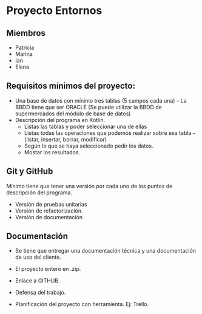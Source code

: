 # Proyecto Entornos

## Miembros

- Patricia
- Marina
- Ian
- Elena

## Requisitos mínimos del proyecto:

- Una base de datos con mínimo tres tablas (5 campos cada una) – La BBDD tiene que ser ORACLE (Se puede utilizar la BBDD de supermercados del módulo de base de datos)
- Descripción del programa en Kotlin.
  - Listas las tablas y poder seleccionar una de ellas
  - Listas todas las operaciones que podemos realizar sobre esa tabla – (listar, insertar, borrar, modificar)
  - Según lo que se haya seleccionado pedir los datos.
  - Mostar los resultados.

## Git y GitHub

Mínimo tiene que tener una versión por cada uno de los puntos de descripción del programa.

- Versión de pruebas unitarias
- Versión de refactorización.
- Versión de documentación

## Documentación

- Se tiene que entregar una documentación técnica y una documentación de uso del cliente.

- El proyecto entero en .zip.

- Enlace a GITHUB.

- Defensa del trabajo.

- Planificación del proyecto con herramienta. Ej: Trello.
